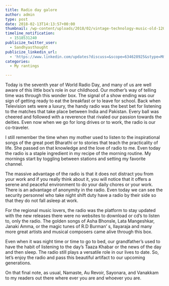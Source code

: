 ```yaml
---
title: Radio day galore
author: admin
type: post
date: 2018-02-13T14:13:57+00:00
thumbnail: /wp-content/uploads/2018/02/vintage-technology-music-old-1200x800.jpg
timeline_notification:
  - 1518531240
publicize_twitter_user:
  - Sandhyasthought
publicize_linkedin_url:
  - 'https://www.linkedin.com/updates?discuss=&scope=634628925&stype=M&topic=6369181671031435264&type=U&a=z21Y'
categories:
  - My rantings

---
```

Today is the seventh year of World Radio Day, and many of us are well aware of this little box&#8217;s role in our childhood. Our mother&#8217;s way of telling time was through this wonder box. The signal of a show ending was our sign of getting ready to eat the breakfast or to leave for school. Back when Television sets were a luxury, the handy radio was the best bet for listening to the matches that take place between India and Pakistan. Every ball was cheered and followed with a reverence that rivaled our passion towards the deities. Even now when we go for long drives or to work, the radio is our co-traveler.

I still remember the time when my mother used to listen to the inspirational songs of the great poet Bharathi or to stories that teach the practicality of life. She passed on that knowledge and the love of radio to me. Even today the radio is a staple ingredient in my recipe of the morning routine. My mornings start by toggling between stations and setting my favorite channel.

The massive advantage of the radio is that it does not distract you from your work and if you really think about it, you will notice that it offers a serene and peaceful environment to do your daily chores or your work. There is an advantage of anonymity in the radio. Even today we can see the security personnel who take night shift duty have a radio by their side so that they do not fall asleep at work.

For the regional music lovers, the radio was the platform to stay updated with the new releases there were no websites to download or cd&#8217;s to listen to, only the radio. The golden songs of Asha Bhonsle, Lata Mangeshkar, Janaki Amma, or the magic tunes of R.D Burman&#8217; s, Ilayaraja and many more great artists and musical composers came alive through this box.

Even when it was night time or time to go to bed, our grandfather&#8217;s used to have the habit of listening to the day&#8217;s Taaza Khabar or the news of the day and then sleep. The radio still plays a versatile role in our lives to date. So, let&#8217;s enjoy the radio and pass this beautiful artifact to our upcoming generations.

On that final note, as usual, Namaste, Au Revoir, Sayonara, and Vanakkam to my readers out there where ever you are and whoever you are.
